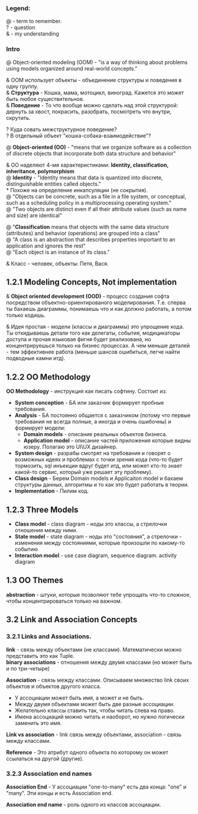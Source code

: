 ### Legend:
@ - term to remember.<br>
? - question <br>
& - my understanding <br>

### Intro
@ Object-oriented modeling (OOM) - "is a way of thinking about problems using models organized around real-world concepts."<br>

& OOM использует объекты - объединение структуры и поведения в одну группу. <br>
& **Структура** - Кошка, мама, мотоцикл, виноград. Кажется это может быть любое существительное.<br>
& **Поведение** - То что вообще можно сделать над этой структурой: дернуть за хвост, покрасить, разобрать, посмотреть что внутри, скрутить.<br>

? Куда совать межструктурное поведение? <br>
? В отдельный объект "кошка-собака-взаимодействие"?<br>

@ **Object-oriented (OO)** - "means that we organize software as a collection of discrete objects that incorporate both data structure and behavior"<br>

& ОО наделяют 4-мя характеристиками: **Identity, classification, inheritance, polymorphism**<br>
@ **Identity** - "Identity means that data is quantized into discrete, distinguishable entities called objects."<br>
	* Похоже на определение инкапсуляции (не сокрытия).<br>
@ "Objects can be concrete, such as a file in a file system, or conceptual, such as a scheduling policy in a multiprocessing operating system."<br>
@ "Two objects are distinct even if all their attribute values (such as name and size) are identical"<br>

@ "**Classification** means that objects with the same data structure (attributes) and behavior (operations) are grouped into a class"<br>
@ "A class is an abstraction that describes properties important to an application and ignores the rest"<br>
@ "Each object is an instance of its class."<br>

& Класс - человек, объекты: Петя, Вася.<br>

## 1.2.1 Modeling Concepts, Not implementation
& **Object oriented development (OOD)** -  процесс создания софта посредством объектно-ориентированого моделирования. Т.е. сперва ты бахаешь диаграммы, понимаешь что и как должно работать, а потом только кодишь. 

& Идея простая - модели (классы и диаграммы) это упрощение кода. Ты откидываешь детали того как делегаты, события, модицикаторы доступа и прочая языковая фигня будет реализована, но концентрируешься только на бизнес процессах. А чем меньше деталей - тем эффективнее работа (меньше шансов ошибиться, легче найти подводные камни итд).

## 1.2.2 OO Methodology
**OO Methodology** - инструкция как писать софтину. Состоит из:
- **System conception** - БА или заказчик формирует пробные требования.
- **Analysis** - БА постоянно общается с заказчиком (потому что первые требования не всегда полные, а иногда и очень ошибочны) и формирует модели:
	- **Domain models** - описание реальных объектов бизнеса.
	- **Application model** - описание частей приложения которые видны юзеру. Полагаю это UI\UX дизайнер.
- **System design** - разрабы смотрят на требования и говорят о возможных идеях и проблемах с точки зрения кода (что-то будет тормозить, sql инъекции вдруг будет итд, или может кто-то знает какой-то сервис, который уже решает эту проблему).
- **Class design** - Берем Domain models и Applicaiton model и бахаем структуры данных, алгоритмы и то как это будет работать в теории. 
- **Implementation** - Пилим код.

## 1.2.3 Three Models
- **Class model** - class diagram - ноды это классы, а стрелочки отношения между ними.
- **State model** - state diagram - ноды это "состояния", а стрелочки - изменения между состояниями, которые произошли по какому-то событию
- **Interaction model** - use case diagram, sequence diagram. activity diagram

## 1.3 OO Themes
**abstraction** - штуки, которые позволяют тебе упрощать что-то сложное, чтобы концентрироваться только на важном.


## 3.2 Link and Association Concepts
### 3.2.1 Links and Associations.

**link** - связь между объектами (не классами). Математически можно представить это как Tuple. <br>
**binary associations** - отношения между двумя классами (но может быть и по три-четыре)<br>

**Association** - связь между классами. Описываем множество link своих объектов и объектов другого класса.
- У ассоциации может быть имя, а может и не быть.
- Между двумя объектами может быть две разные ассоциации.
- Желательно классы ставить так, чтобы читать слева на право.
- Имена ассоциаций можно читать и наоборот, но нужно логически заменить это имя.

**Link vs association** - link связь между объектами, association - связь между классами.

**Reference** - Это атрибут одного объекта по которому он может ссылаться на другой (другие).

### 3.2.3 Association end names
**Association End** - У ассоциации "one-to-many" есть два конца: "one" и "many". Эти концы и есть Association end.

**Association end name** - роль одного из классов ассоциации.




